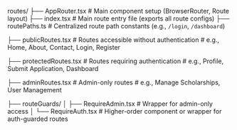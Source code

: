 routes/
├── AppRouter.tsx           # Main <Router> component setup (BrowserRouter, Route layout)
├── index.tsx               # Main route entry file (exports all route configs)
├── routePaths.ts           # Centralized route path constants (e.g., `/login`, `/dashboard`)

├── publicRoutes.tsx        # Routes accessible without authentication
                            # e.g., Home, About, Contact, Login, Register

├── protectedRoutes.tsx     # Routes requiring authentication
                            # e.g., Profile, Submit Application, Dashboard

├── adminRoutes.tsx         # Admin-only routes
                            # e.g., Manage Scholarships, User Management

├── routeGuards/
│   ├── RequireAdmin.tsx    # Wrapper for admin-only access
│   └── RequireAuth.tsx     # Higher-order component or wrapper for auth-guarded routes
